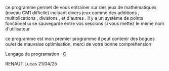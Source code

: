 ce programme permet de vous entrainer sur des jeux de mathématiques (niveau CM1 difficile) incluant divers jeux comme des additions , multiplications , divisions , et d'autres . il y a un système de points fonctionel ui se sauvegarde entre vos sessions si vous mettez le même nom d'utilisateur

ce programme est mon premier programme il peut contenir des bogues ou/et de mauvaise optimisation, merci de votre bonne compréhension

Langage de programation : C

RENAUT Lucas 
21/04/25
